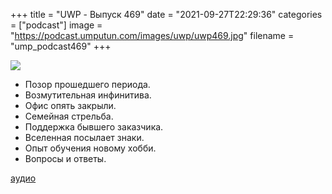 +++
title = "UWP - Выпуск 469"
date = "2021-09-27T22:29:36"
categories = ["podcast"]
image = "https://podcast.umputun.com/images/uwp/uwp469.jpg"
filename = "ump_podcast469"
+++

![](https://podcast.umputun.com/images/uwp/uwp469.jpg)

- Позор прошедшего периода.
- Возмутительная инфинитива.
- Офис опять закрыли.
- Семейная стрельба.
- Поддержка бывшего заказчика.
- Вселенная посылает знаки.
- Опыт обучения новому хобби.
- Вопросы и ответы.

[аудио](https://podcast.umputun.com/media/ump_podcast469.mp3)
<audio src="https://podcast.umputun.com/media/ump_podcast469.mp3" preload="none"></audio>

